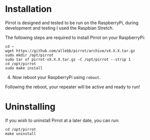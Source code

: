 # Installation

Pirrot is designed and tested to be run on the RaspberryPi, during development and testing I used the Raspbian Stretch.

The following steps are required to install Pirrot on your RaspberryPi:

```shell
cd ~
wget https://github.com/allebb/pirrot/archive/vX.X.X.tar.gz
sudo mkdir /opt/pirrot
sudo tar xf pirrot-vX.X.X.tar.gz -C /opt/pirrot --strip 1
cd /opt/pirrot
sudo make install
```

4. Now reboot your RaspberryPi using ``reboot``.

Following the reboot, your repeater will be active and ready to run!

# Uninstalling

If you wish to uninstall Pirrot at a later date, you can run:

```shell
cd /opt/pirrot
make uninstall
```

